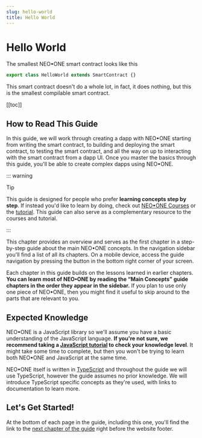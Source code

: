 ```yaml
---
slug: hello-world
title: Hello World
---
```

# Hello World

The smallest NEO•ONE smart contract looks like this

```typescript
export class HelloWorld extends SmartContract {}
```

This smart contract doesn't do a whole lot, in fact, it does nothing, but this is the smallest compilable smart contract.

[[toc]]

## How to Read This Guide

In this guide, we will work through creating a dapp with NEO•ONE starting from writing the smart contract, to building and deploying the smart contract, to testing the smart contract, and all the way on up to interacting with the smart contract from a dapp UI. Once you master the basics through this guide, you'll be able to create complex dapps using NEO•ONE.

::: warning

Tip

This guide is designed for people who prefer **learning concepts step by step**. If instead you'd like to learn by doing, check out [NEO•ONE Courses](/course) or the [tutorial](/tutorial). This guide can also serve as a complementary resource to the courses and tutorial.

:::

This chapter provides an overview and serves as the first chapter in a step-by-step guide about the main NEO•ONE concepts. In the navigation sidebar you'll find a list of all its chapters. On a mobile device, access the guide navigation by pressing the button in the bottom right corner of your screen.

Each chapter in this guide builds on the lessons learned in earlier chapters. **You can learn most of NEO•ONE by reading the “Main Concepts” guide chapters in the order they appear in the sidebar.** If you plan to use only one piece of NEO•ONE, then you might find it useful to skip around to the parts that are relevant to you.

## Expected Knowledge

NEO•ONE is a JavaScript library so we'll assume you have a basic understanding of the JavaScript language. **If you're not sure, we recommend taking a [JavaScript tutorial](https://developer.mozilla.org/en-US/docs/Web/JavaScript/A_re-introduction_to_JavaScript) to check your knowledge level**. It might take some time to complete, but then you won't be trying to learn both NEO•ONE and JavaScript at the same time.

NEO•ONE itself is written in [TypeScript](http://www.typescriptlang.org/) and throughout the guide we will use TypeScript, however the guide assumes no prior knowledge. We will introduce TypeScript specific concepts as they're used, with links to documentation to learn more.


## Let's Get Started!

At the bottom of each page in the guide, including this one, you'll find the link to the [next chapter of the guide](/docs/smart-contract-basics) right before the website footer.
